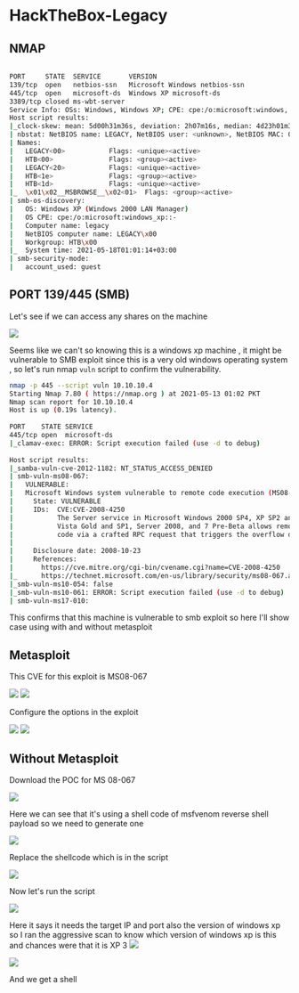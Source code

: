 # HackTheBox-Legacy

## NMAP

```bash

PORT     STATE  SERVICE       VERSION                                                                                                               
139/tcp  open   netbios-ssn   Microsoft Windows netbios-ssn
445/tcp  open   microsoft-ds  Windows XP microsoft-ds                     
3389/tcp closed ms-wbt-server
Service Info: OSs: Windows, Windows XP; CPE: cpe:/o:microsoft:windows, cpe:/o:microsoft:windows_xp                                                     
Host script results:                                                      
|_clock-skew: mean: 5d00h31m36s, deviation: 2h07m16s, median: 4d23h01m36s
| nbstat: NetBIOS name: LEGACY, NetBIOS user: <unknown>, NetBIOS MAC: 00:50:56:b9:cc:42 (VMware)                                                    
| Names:                                                                  
|   LEGACY<00>           Flags: <unique><active>
|   HTB<00>              Flags: <group><active>                  
|   LEGACY<20>           Flags: <unique><active>                     
|   HTB<1e>              Flags: <group><active>                       
|   HTB<1d>              Flags: <unique><active>                  
|_  \x01\x02__MSBROWSE__\x02<01>  Flags: <group><active>                 
| smb-os-discovery:                                                       
|   OS: Windows XP (Windows 2000 LAN Manager)                             
|   OS CPE: cpe:/o:microsoft:windows_xp::-                                
|   Computer name: legacy                             
|   NetBIOS computer name: LEGACY\x00                                     
|   Workgroup: HTB\x00                                                    
|_  System time: 2021-05-18T01:01:14+03:00                                
| smb-security-mode:                                                      
|   account_used: guest                           
```

## PORT 139/445 (SMB)

Let's see if we can access any shares on the machine

<img src="https://imgur.com/tHZtw5N.png"/>

Seems like we can't so knowing this is a windows xp machine , it might be vulnerable to SMB exploit since this is a very old windows operating system , so let's run nmap `vuln` script to confirm the vulnerability.

```bash
nmap -p 445 --script vuln 10.10.10.4                                                                 
Starting Nmap 7.80 ( https://nmap.org ) at 2021-05-13 01:02 PKT                                                                                     
Nmap scan report for 10.10.10.4                                           
Host is up (0.19s latency).                                               
                                                                          
PORT    STATE SERVICE                                                                                                                               
445/tcp open  microsoft-ds                                                
|_clamav-exec: ERROR: Script execution failed (use -d to debug)           
                                                                          
Host script results:                                                      
|_samba-vuln-cve-2012-1182: NT_STATUS_ACCESS_DENIED                       
| smb-vuln-ms08-067: 
|   VULNERABLE:
|   Microsoft Windows system vulnerable to remote code execution (MS08-067)
|     State: VULNERABLE
|     IDs:  CVE:CVE-2008-4250
|           The Server service in Microsoft Windows 2000 SP4, XP SP2 and SP3, Server 2003 SP1 and SP2,
|           Vista Gold and SP1, Server 2008, and 7 Pre-Beta allows remote attackers to execute arbitrary
|           code via a crafted RPC request that triggers the overflow during path canonicalization.
|           
|     Disclosure date: 2008-10-23
|     References:
|       https://cve.mitre.org/cgi-bin/cvename.cgi?name=CVE-2008-4250
|_      https://technet.microsoft.com/en-us/library/security/ms08-067.aspx 
|_smb-vuln-ms10-054: false
|_smb-vuln-ms10-061: ERROR: Script execution failed (use -d to debug)
| smb-vuln-ms17-010: 

```

This confirms that this machine is vulnerable to smb exploit so here I'll show case using with and without metasploit

## Metasploit

This CVE for this exploit is MS08-067

<img src="https://imgur.com/qYIjQSk.png"/>

<img src="https://i.imgur.com/hlDuzVn.png"/>

Configure the options in the exploit

<img src="https://imgur.com/2y2hq9x.png"/>

<img src="https://imgur.com/0RZ7Ns3.png"/>

## Without Metasploit

Download the POC for MS 08-067 

<img src="https://imgur.com/JAa8Jzj.png"/>

Here we can see that it's using a shell code of msfvenom reverse shell payload so we need to generate one

<img src="https://imgur.com/VWr1TNl.png"/>

Replace the shellcode which is in the script

<img src="https://imgur.com/EikundA.png"/>

Now let's run the script

<img src="https://imgur.com/Jg6R9SU.png"/>

Here it says it needs the target IP and port also the version of windows xp so I ran the aggressive scan to know which version of windows xp is this and chances were that it is XP 3
<img src="https://i.imgur.com/T3uXpvg.png"/>

<img src="https://i.imgur.com/xPbhu3H.png"/>

And we get a shell 